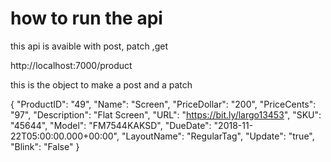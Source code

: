 # how to run the api
this api is avaible with post, patch ,get 


http://localhost:7000/product

this is the object to make a post and a patch

{
    "ProductID": "49",
    "Name": "Screen",
    "PriceDollar": "200",
    "PriceCents": "97",
    "Description": "Flat Screen",
    "URL": "https://bit.ly/largo13453",
    "SKU": "45644",
    "Model": "FM7544KAKSD",
    "DueDate": "2018-11-22T05:00:00.000+00:00",
    "LayoutName": "RegularTag",
    "Update": "true",
    "Blink": "False"
}